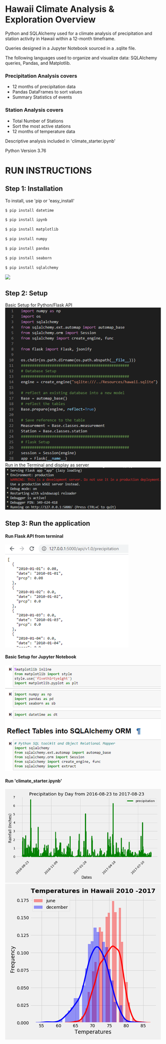 # Hawaii Climate Analysis & Exploration Overview
Python and SQLAlchemy used for a climate analysis of precipitation and station activity in Hawaii within a 12-month timeframe.

Queries designed in a Jupyter Notebook sourced in a .sqlite file.

The following languages used to organize and visualize data: SQLAlchemy queries, Pandas, and Matplotlib.

### Precipitation Analysis covers 
* 12 months of precipitation data
* Pandas DataFrames to sort values
* Summary Statistics of events

### Station Analysis covers
* Total Number of Stations
* Sort the most active stations
* 12 months of temperature data

Descriptive analysis included in 'climate_starter.ipynb'

Python Version 3.76

# RUN INSTRUCTIONS

## Step 1: Installation
To install, use 'pip or 'easy_install'

```bash
$ pip install datetime
```
```bash
$ pip install ipynb
```
```bash
$ pip install matplotlib
```
```bash 
$ pip install numpy
```
```bash
$ pip install pandas
```
```bash
$ pip install seaborn
```
```bash
$ pip install sqlalchemy
```
![](Images/Percent_Death_US_Age_Group.png)

## Step 2: Setup
Basic Setup for Python/Flask API \
![](Images/flask.png)
\
Run in the Terminal and display as server\
![](Images/terminal.png)


## Step 3: Run the application
#### Run Flask API from terminal
![](Images/api.png)
#### Basic Setup for Jupyter Notebook
![](Images/dependencies.png)

#### Run 'climate_starter.ipynb'
![](Images/last_twelve_months_precipitation.png)\
![](Images/temps_in_hawaii_2010_until_2017.png)



